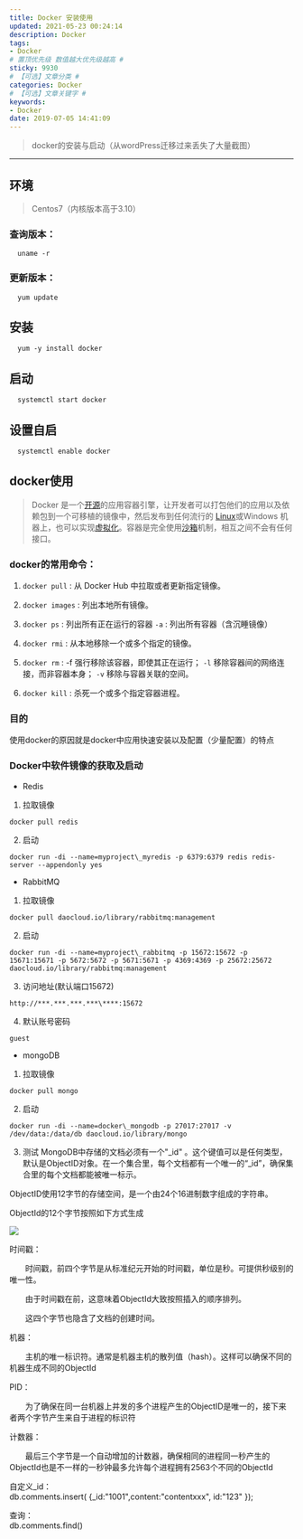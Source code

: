 ```yaml
---
title: Docker 安装使用
updated: 2021-05-23 00:24:14
description: Docker
tags:
- Docker
# 置顶优先级 数值越大优先级越高 #
sticky: 9930
# 【可选】文章分类 #
categories: Docker
# 【可选】文章关键字 #
keywords:
- Docker
date: 2019-07-05 14:41:09
---
```


> docker的安装与启动（从wordPress迁移过来丢失了大量截图）
---
## 环境

> Centos7（内核版本高于3.10）

### 查询版本：
```shell
  uname -r
```


### 更新版本：
```shell
  yum update
```
## 安装
```shell
  yum -y install docker
```

## 启动
```shell
  systemctl start docker
```

## 设置自启
```shell
  systemctl enable docker
```


## docker使用

> Docker 是一个[开源](https://baike.baidu.com/item/%E5%BC%80%E6%BA%90/246339)的应用容器引擎，让开发者可以打包他们的应用以及依赖包到一个可移植的镜像中，然后发布到任何流行的 [Linux](https://baike.baidu.com/item/Linux)或Windows 机器上，也可以实现[虚拟化](https://baike.baidu.com/item/%E8%99%9A%E6%8B%9F%E5%8C%96/547949)。容器是完全使用[沙箱](https://baike.baidu.com/item/%E6%B2%99%E7%AE%B1/393318)机制，相互之间不会有任何接口。

### docker的常用命令：

1. `docker pull` : 从 Docker Hub 中拉取或者更新指定镜像。

2. `docker images` : 列出本地所有镜像。

3.  `docker ps` : 列出所有正在运行的容器
    `-a` : 列出所有容器（含沉睡镜像）

4. `docker rmi` : 从本地移除一个或多个指定的镜像。

5. `docker rm` : -f 强行移除该容器，即使其正在运行；
   `-l` 移除容器间的网络连接，而非容器本身；
   `-v` 移除与容器关联的空间。

6. `docker kill` : 杀死一个或多个指定容器进程。

### 目的

使用docker的原因就是docker中应用快速安装以及配置（少量配置）的特点

### Docker中软件镜像的获取及启动

* Redis

1. 拉取镜像
```shell
docker pull redis 
```

2. 启动
```shell
docker run -di --name=myproject\_myredis -p 6379:6379 redis redis-server --appendonly yes
```

* RabbitMQ

1. 拉取镜像

```shell
docker pull daocloud.io/library/rabbitmq:management
```

2. 启动
```shell
docker run -di --name=myproject\_rabbitmq -p 15672:15672 -p 15671:15671 -p 5672:5672 -p 5671:5671 -p 4369:4369 -p 25672:25672 daocloud.io/library/rabbitmq:management
```

3. 访问地址(默认端口15672)

```http request
http://***.***.***.***\****:15672
```

4. 默认账号密码
```text
guest
```

*  mongoDB

1. 拉取镜像
```shell
docker pull mongo
```

2. 启动
```shell
docker run -di --name=docker\_mongodb -p 27017:27017 -v /dev/data:/data/db daocloud.io/library/mongo
```
3. 测试
MongoDB中存储的文档必须有一个"\_id" 。这个键值可以是任何类型，默认是ObjectID对象。在一个集合里，每个文档都有一个唯一的“\_id”，确保集合里的每个文档都能被唯一标示。

ObjectID使用12字节的存储空间，是一个由24个16进制数字组成的字符串。

ObjectId的12个字节按照如下方式生成

![](http://zby123.club/wp-content/uploads/2019/07/mongodb的_id规则.png)

时间戳：

　　时间戳，前四个字节是从标准纪元开始的时间戳，单位是秒。可提供秒级别的唯一性。

　　由于时间戳在前，这意味着ObjectId大致按照插入的顺序排列。

　　这四个字节也隐含了文档的创建时间。

机器：

　　主机的唯一标识符。通常是机器主机的散列值（hash）。这样可以确保不同的机器生成不同的ObjectId　　

PID：

　　为了确保在同一台机器上并发的多个进程产生的ObjectID是唯一的，接下来者两个字节产生来自于进程的标识符

计数器：

　　最后三个字节是一个自动增加的计数器，确保相同的进程同一秒产生的ObjectId也是不一样的一秒钟最多允许每个进程拥有2563个不同的ObjectId

自定义\_id：  
db.comments.insert( {\_id:"1001",content:"contentxxx", id:"123" });

查询：  
db.comments.find()
